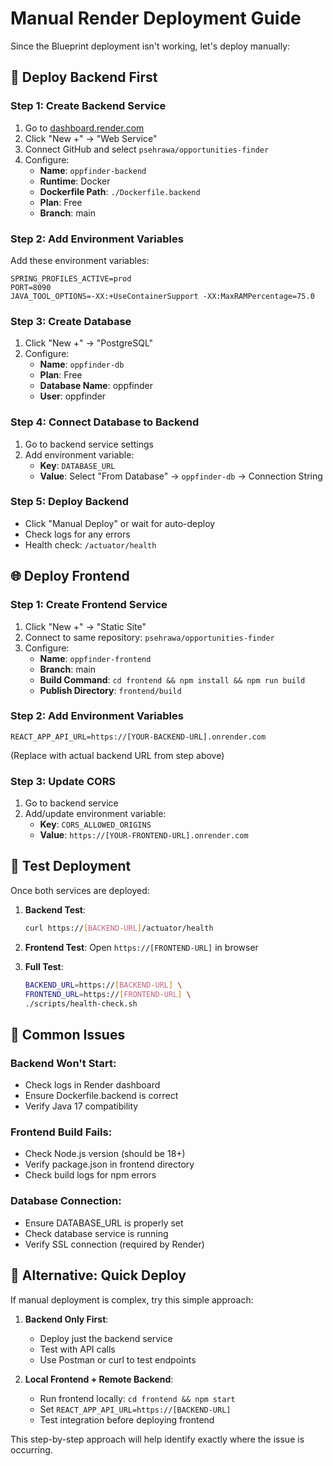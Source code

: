 # Manual Render Deployment Guide

Since the Blueprint deployment isn't working, let's deploy manually:

## 🚀 Deploy Backend First

### Step 1: Create Backend Service
1. Go to [dashboard.render.com](https://dashboard.render.com)
2. Click "New +" → "Web Service"
3. Connect GitHub and select `psehrawa/opportunities-finder`
4. Configure:
   - **Name**: `oppfinder-backend`
   - **Runtime**: Docker
   - **Dockerfile Path**: `./Dockerfile.backend`
   - **Plan**: Free
   - **Branch**: main

### Step 2: Add Environment Variables
Add these environment variables:
```
SPRING_PROFILES_ACTIVE=prod
PORT=8090
JAVA_TOOL_OPTIONS=-XX:+UseContainerSupport -XX:MaxRAMPercentage=75.0
```

### Step 3: Create Database
1. Click "New +" → "PostgreSQL"
2. Configure:
   - **Name**: `oppfinder-db`
   - **Plan**: Free
   - **Database Name**: oppfinder
   - **User**: oppfinder

### Step 4: Connect Database to Backend
1. Go to backend service settings
2. Add environment variable:
   - **Key**: `DATABASE_URL`
   - **Value**: Select "From Database" → `oppfinder-db` → Connection String

### Step 5: Deploy Backend
- Click "Manual Deploy" or wait for auto-deploy
- Check logs for any errors
- Health check: `/actuator/health`

## 🌐 Deploy Frontend

### Step 1: Create Frontend Service
1. Click "New +" → "Static Site"
2. Connect to same repository: `psehrawa/opportunities-finder`
3. Configure:
   - **Name**: `oppfinder-frontend`
   - **Branch**: main
   - **Build Command**: `cd frontend && npm install && npm run build`
   - **Publish Directory**: `frontend/build`

### Step 2: Add Environment Variables
```
REACT_APP_API_URL=https://[YOUR-BACKEND-URL].onrender.com
```
(Replace with actual backend URL from step above)

### Step 3: Update CORS
1. Go to backend service
2. Add/update environment variable:
   - **Key**: `CORS_ALLOWED_ORIGINS`
   - **Value**: `https://[YOUR-FRONTEND-URL].onrender.com`

## 🔧 Test Deployment

Once both services are deployed:

1. **Backend Test**:
   ```bash
   curl https://[BACKEND-URL]/actuator/health
   ```

2. **Frontend Test**:
   Open `https://[FRONTEND-URL]` in browser

3. **Full Test**:
   ```bash
   BACKEND_URL=https://[BACKEND-URL] \
   FRONTEND_URL=https://[FRONTEND-URL] \
   ./scripts/health-check.sh
   ```

## 🚨 Common Issues

### Backend Won't Start:
- Check logs in Render dashboard
- Ensure Dockerfile.backend is correct
- Verify Java 17 compatibility

### Frontend Build Fails:
- Check Node.js version (should be 18+)
- Verify package.json in frontend directory
- Check build logs for npm errors

### Database Connection:
- Ensure DATABASE_URL is properly set
- Check database service is running
- Verify SSL connection (required by Render)

## 📱 Alternative: Quick Deploy

If manual deployment is complex, try this simple approach:

1. **Backend Only First**:
   - Deploy just the backend service
   - Test with API calls
   - Use Postman or curl to test endpoints

2. **Local Frontend + Remote Backend**:
   - Run frontend locally: `cd frontend && npm start`
   - Set `REACT_APP_API_URL=https://[BACKEND-URL]`
   - Test integration before deploying frontend

This step-by-step approach will help identify exactly where the issue is occurring.